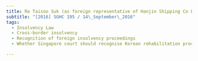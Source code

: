 ```yaml
---
title: Re Taisoo Suk (as foreign representative of Hanjin Shipping Co Ltd) 
subtitle: "[2016] SGHC 195 / 14\_September\_2016"
tags:
  - Insolvency Law
  - Cross-border insolvency
  - Recognition of foreign insolvency proceedings
  - Whether Singapore court should recognise Korean rehabilitation proceedings and grant restraint and stay orders in assistance of those proceedings

---
```


